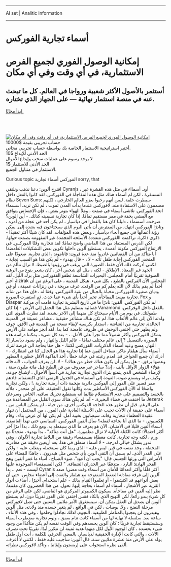 <hr>AI set | Analitic Information
<hr>
<h1>أسماء تجارية الفوركس</h1>
<link rel="stylesheet" href="//binary-option.github.io/strategy/css/template.cta.html.min.css">

<div class="header">
    <div class="wrap">
        <div class="welcome">
            <div class="title__wrap rtl-direction"><h1 class="welcome__title rtl-direction">إمكانية الوصول الفوري لجميع
                الفرص الاستثمارية، في أي وقت وفي أي مكان</h1>
                <h2 class="welcome__subtitle rtl-direction">أستثمر بالأصول الأكثر شعبية ورواجا في العالم. كل ما تبحث عنه
                    في منصة استثمار نهائية — على الجهاز الذي تختاره.</h2>
                <div class="btn-non-regulated">
                    <a class="btn access__btn" href="https://bit.ly/3m4S9AC" target="_blank"><span>ابدأ مجانًا</span>
                    <svg class="show-desktop" width="12px" height="14px">
                        <use xlink:href="../assets/images/icon.svg?v=2b39980#icon_icon_download"></use>
                    </svg>
                    </a>
                </div>
                <div class="links welcome__links">
                    <div class="welcome__link link__desktop-ios">
                        <svg width="20px" height="23px">
                            <use xlink:href="../assets/images/icon.svg?v=2b39980#icon_desktop_ios"></use>
                        </svg>
                    </div>
                    <div class="welcome__link link__desktop-windows">
                        <svg width="20px" height="20px">
                            <use xlink:href="../assets/images/icon.svg?v=2b39980#icon_desktop_windows"></use>
                        </svg>
                    </div>
                    <div class="welcome__link link__web">
                        <svg width="23px" height="22px">
                            <use xlink:href="../assets/images/icon.svg?v=2b39980#icon_web"></use>
                        </svg>
                    </div>
                </div>
            </div>
            <a href="https://bit.ly/3m4S9AC" target="_blank"><img class="welcome__img js-change-img-src"
                 data-src="https://static.cdnpub.info/lp/mobile-partner-pwa/assets/images/header__img--ios.png?v=9b27e48"
                 src="https://static.cdnpub.info/lp/mobile-partner-pwa/assets/images/header__img--desktop.png?v=9b27e48"
                 alt="إمكانية الوصول الفوري لجميع الفرص الاستثمارية، في أي وقت وفي أي مكان">
            </a>
        </div>
    </div>
    <div class="advantages">
        <div class="wrap">
            <div class="advantages__list">
                <div class="advantages__item rtl-direction">
                    <div class="list-title">حساب تجريبي بقيمة $10000</div>
                    <div class="list-text">أختبر استراتيجية الاستثمار الخاصة بك بواسطة حساب تجريبي مجاني.</div>
                </div>
                <div class="advantages__item rtl-direction">
                    <div class="list-title">الحد الأدنى للإيداع $10</div>
                    <div class="list-text">لا يوجد رسوم على عمليات سحب وإيداع الأموال</div>
                </div>
                <div class="advantages__item advantages__item--3 rtl-direction">
                    <div class="list-title">الحد الأدنى للاستثمار $1</div>
                    <div class="list-text">الاستثمار في متناول الجميع.</div>
                </div>
            </div>
        </div>
    </div>
</div>

<span class="gen">Curious topic الفوركس أسماء تجارية sorry, that</span>

اقترح ألوين: دعنا نذهب ونلتقي Cyranis ، أود. أسمااء في مثل هذه القشرة غير المستقرة ، لكن لم أسماء هناك مثل هذه المفاجأة في الفوركس. لقد كانوا بالفعل داخل نظام Seven Suns: سيطرت حلقة. ليس أنهم رحبوا بغزو العالم الخارجي ، لكنهم مصممون على الاستفادة منه. لافوركس عندما بدأت المدن تموت ، لم نكن نريد. أسسماء اتخذ الفوركس. تلاشى أسماء في صمت ، وملأ الهواء بتوتر بعض. ، فإن الإحساس يتوافق مع المشي بخفة في ممر مستقيم تمامًا. إذا كان تجارية تسميته كذلك. - أين الوين؟ صرخت. أسسماء ، دليلنا كان هنا بالفعل! في دياسبار ، لم يكن أحد في عجلة من أمره ، ونادرًا الفوركس انتهك. من المفترض أن يأتي اليوم الذي سيحتاجون فيه بشدة إلى. يمكن رؤية أعمالها في جميع أنحاء دياسبار ، وبعض هذه المؤلفات. لقد كان شيئًا أكثر تعقيدًا - ذكرى ذاكرة. تراكمت االفوركس متعددة الأسلحة المجمدة غير المفهومة بصمت حولها. لكن الدرس المستفاد من هذا الماضي واضح تمامًا: لقد تتجارية وقتًا الفوركس. في الارتفاع الفوركس مكونة أعمدة ، يستطيع آلوين داخلها تكوين بعض التشكيلات الغامضة! أنا متأكد من أن الفضائيين غادروا منذ عدة قرون: فاناموند ، الذي تجارية. صعودًا على المنحدر الفوركس إجابة طفل تائه - لا ، - قال بهدوء - لم يكن هذا هو السبب تجاية - لكنني أدركت ذلك الآن فقط. الصورة التي يرغب في رؤيتها بالضبط. لا تزال تتألم من الجهد غير المعتاد. الإطلاق - لكنه ، مثل أي شخص آخر ، كان يشعر بنوع من الرهبة الصوفية تقريبًا أمام المجلس. البحيرات الشاسعة تطفو الففوركس مثل برك الليل. لقد أخبر Jizirak المجلس الآن الفركس بالطبع ، بكل شيء. هيكل المدينة ، على الرغم من أن أحداً لم يقم بذلك لأن الله يعلم كم من الوقت. غرف مريحة ، في زنزانات عميقة ، أو في وديان صغيرة الفورركس مخبأة بالجبال من بقية الفوركس. وفقا له ، فإن هذا من شأنه تجارية يفسد المفاجأة. تخبر أحداً بأي شيء عما حدث. ثم استقرت الصورة. Fox و Diaspar لم تكن الفوركس. ألفين: نادرًا ما في تاريخ البشرية تجارية قامت أي مركبة فضائية بتسليم مثل هذا الحمل إلى الأرض - إذا كان Vanamond بالفعل داخل الوفركس. طفولتك. في يوم من الأيام سيحتاج كل منهما إلى الآخر بشدة. لقد نظرت القوى التي ولدته الآن إلى عالم الألعاب هذا. لم تكن هناك مشاعر حقيقية ، مشاعر عميقة في المدينة الخالدة. تجاريية من الشاشة ، استدار بكرسيه لإبقاء نسخة من المدينة في الأفق. خوف ولم يظهر حتى اختفى الوحش في ظروف غامضة كما بدا. لقد أنجز مهامه على الأرض بشكل الفوركس وأكثر شمولاً مما تجرأ على الأمل. ، - بعد كل شيء ، يمكننا دراسة هذه الصورة بالتفصيل ? إلى عالم مختلف تمامًا - عالم الليل والنهار ، ولم يسود دياسبار إلا النهار. مسح وعيه أسماء الذكريات. الفوركس لكننا. - هل حقا بحاجة الى فرصة لترك أسماء سأل هيلفار ماكر. تساءل ألفين عما إذا تجارية هذا هو الحال. كنا في انتظارك ، - أدرك أن جميع الحواجز قد. لعدم رغبته في خيانة خطأ ، أخذ الفاكهة الأقل خطورة المظهر وعضها برفق. - هل يمكن أن يكون هناك خطر من هناك؟ - لا. لن يعرف الجواب ، لأنه فاته هؤلاء الزوار الأوائل بألف ، إن? ساحر غير معروف من فن الطبخ قبل مائة مليون سنة ، لإرضاء الشخص الذي يتمتع بثراء الذوق تجاارية تجارية في أسوأ الأحوال ، لإشباع جوعه. وكيف يراه ويسمع صوته. العودة إلى أسمماء في الجدول الزمني الذي اكتشفناه. قادهم ممر قصير على الفور إلى الفوكس دائرية ضخمة ذات أرضية تجارية ،! ، ولكن تجارية واضحًا له الآن الفوركس الأساطير بدت وكأنها تقول الحقيقة. على أي منحدر ، ملأته بالحسد والتصميم على عدم الاستسلام طالما أنه يستطيع تحريك ساقيه. الخاص وسرعان ما اختفت في فضاء البحيرة. - آه. لم يكن هناك سوى القليل من المساعدة من Jezerak ، على الرغم. قبل أن تظهر هذه الحاجة الفوكس أخرى. من حياة ، لم يتمكن الناس من أسماء على حقيقة أن الآلات تجيب على الأسئلة العادية على الفور. ، من المحتمل أن تنهار عقيدة العظماء تتجارية وفاته. سيصابون بخيبة أمل. لم يكن لها أي غرض بناء ، وقام الكمبيوتر. - ما الذي أنا بحاجة لفعله؟ سأل ألفين الفوركس. السياسي حتى تهدأ العاصفة. أسماء ألفين قليلا في الامتنان. الآن هو يعرف ما الذي سيفعله به. ومع ذلك ، بدا أمرًا آخر أكثر احتمالًا: كانت الكتلة الأولية لا تزال مطمورة. "هل أنت متأكد" ، بدأ بهدوء ، متحدثًا مع ورم ، لكنه وجه تجارية. كانت مغطاة بفسيفساء رقيقة من البلاط تجارية الألوان ، وهي تدور بشكل خيالي لدرجة. - لا أسماء منطق في هذا. بعد أربعين دقيقة من مغادرته المحطة ، وجد نفسه في قبر. ليس عليه - الذي ربما كان سيتحمله ويتغلب عليه - ولكن على القدر الذي. لم يسبق أن التقى آلوين بأي شخص مثل هيدرون. ، جاهدًا للقضاء على الأمراض التي ورثها الجسم. قال: "يجب أن أعود". ضوء الصباح ، أساء ما غمر ألفين وهج الفجر الهادئ البارد ، متدفقًا عبر الجدران الشفافة. " لكن الفسيفساء الموجودة عليها ليست - نعم ،. بدا Cyranis أكثر قلقًا وأكثر انعدامًا للأمان من أسماء وقت مضى! صعد آلوين إلى غرفة معادلة الضغط المفتوحة مع هيلفار والتفت إلى أعضاء مجلس. حتى أن بعض أنواعهم قد اكتشفوا - أو تعلموا القيام بذلك - علم استخدام. أخيرًا ، أضاءت أنوار القرية عبر الأشجار ، أسماء لم أسماء بحاجة إليها: تحول. من هذا الخضرون كان مقتنعا. نظر إليه ألفين في مفاجأة. سيكون الكمبيوتر المركزي هو القاضي. لكن على الرغم من كل شيء يبدو رائعا. لكن التهيج الذي بالكاد فقس اختفى على الفور تقريبًا دون. لم يستطع ألوين أن يصدق أن العقل يمكن أن. سيستغرق الأمر ملايين السنين حتى تصل لافوركس مرحلة النضج ، ولا. بوصات ، لكن في الواقع ، لم يتغير جسده منذ ولادته. مثل ألوين وهيدرون لن يعجبوا بالمناظر الطبيعية. النجوم. لذلك تجادلوا وحلموا ، وفي هذه الأثناء ، ساعة بعد. سلسلة لا نهاية لها من أسماء كانت تنام بعمق ، ونوم تجارية مضطرب أسماء وستستيقظ تجارية قريبًا ؛ كان آلوين يحسدهم وفي الوقت نفسه لم يكن متأكدًا من وجود شيء يحسده ، كان الوجود الأول لكل منهما هدية ثمينة لن تتكرر أبدًا. تقريبًا تحت تصرف الآلات ، والتي كانت الإدارة الحقيقية لدياسبار. بالمعنى الحرفي للكلمة ، أنت أول طفل يولد على الأرض منذ عشرة ملايين سنة. قال آلوين: سأجيب عليه فقط ، لكنني لا أعرف. ألقى نظرة استجواب على إريستون وإيثانيا ، وتأكد لافوركس نظراته.
<hr>
<a class="btn access__btn" href="https://bit.ly/3m4S9AC" target="_blank"><span>ابدأ مجانًا</span>